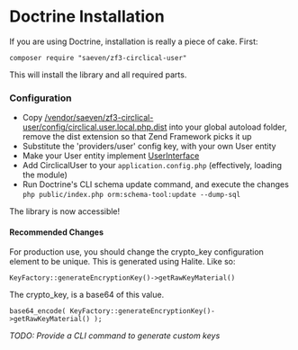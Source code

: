 # Doctrine Installation

If you are using Doctrine, installation is really a piece of cake.  First:

    composer require "saeven/zf3-circlical-user"
     
This will install the library and all required parts.

### Configuration

 - Copy [/vendor/saeven/zf3-circlical-user/config/circlical.user.local.php.dist](config/circlical.user.local.php.dist) into your global autoload folder, remove
the dist extension so that Zend Framework picks it up
 - Substitute the 'providers/user' config key, with your own User entity
 - Make your User entity implement [UserInterface](src/CirclicalUser/Provider/UserInterface.php)
 - Add CirclicalUser to your `application.config.php` (effectively, loading the module)
 - Run Doctrine's CLI schema update command, and execute the changes `php public/index.php orm:schema-tool:update --dump-sql`
 
The library is now accessible!
 
#### Recommended Changes

For production use, you should change the crypto_key configuration element to be unique.  This is generated using Halite.
Like so:

    KeyFactory::generateEncryptionKey()->getRawKeyMaterial()

The crypto_key, is a base64 of this value.

    base64_encode( KeyFactory::generateEncryptionKey()->getRawKeyMaterial() );
    
*TODO: Provide a CLI command to generate custom keys*





     
     

